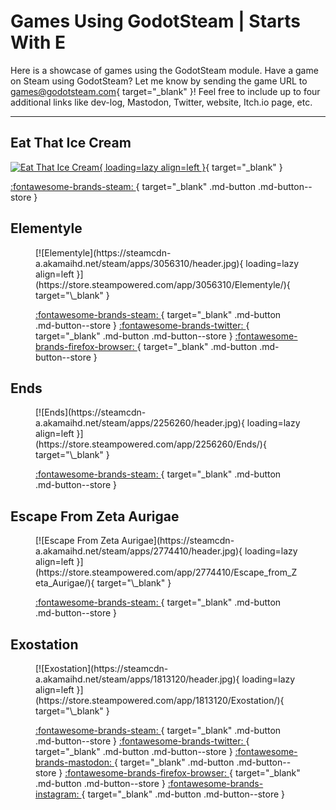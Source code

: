 # Games Using GodotSteam | Starts With E

Here is a showcase of games using the GodotSteam module. Have a game on Steam using GodotSteam? Let me know by sending the game URL to [games@godotsteam.com](mailto:games@godotsteam.com){ target="\_blank" }!  Feel free to include up to four additional links like dev-log, Mastodon, Twitter, website, Itch.io page, etc.

---

<div id="games" markdown>

## Eat That Ice Cream
[![Eat That Ice Cream](https://steamcdn-a.akamaihd.net/steam/apps/3182800/header.jpg){ loading=lazy align=left }](https://store.steampowered.com/app/3182800/Eat_That_Ice_Cream/){ target="\_blank" }

[ :fontawesome-brands-steam: ](https://store.steampowered.com/app/3182800/Eat_That_Ice_Cream/){ target="\_blank" .md-button .md-button--store }
</figure>

## Elementyle
<figure class="game" markdown>
[![Elementyle](https://steamcdn-a.akamaihd.net/steam/apps/3056310/header.jpg){ loading=lazy align=left }](https://store.steampowered.com/app/3056310/Elementyle/){ target="\_blank" }

[ :fontawesome-brands-steam: ](https://store.steampowered.com/app/3056310/Elementyle/){ target="\_blank" .md-button .md-button--store }
[ :fontawesome-brands-twitter: ](https://x.com/Elementyle){ target="\_blank" .md-button .md-button--store }
[ :fontawesome-brands-firefox-browser: ](https://www.elementyle.com){ target="\_blank" .md-button .md-button--store }
</figure>

## Ends
<figure class="game" markdown>
[![Ends](https://steamcdn-a.akamaihd.net/steam/apps/2256260/header.jpg){ loading=lazy align=left }](https://store.steampowered.com/app/2256260/Ends/){ target="\_blank" }

[ :fontawesome-brands-steam: ](https://store.steampowered.com/app/2256260/Ends/){ target="\_blank" .md-button .md-button--store }
</figure>

## Escape From Zeta Aurigae
<figure class="game" markdown>
[![Escape From Zeta Aurigae](https://steamcdn-a.akamaihd.net/steam/apps/2774410/header.jpg){ loading=lazy align=left }](https://store.steampowered.com/app/2774410/Escape_from_Zeta_Aurigae/){ target="\_blank" }

[ :fontawesome-brands-steam: ](https://store.steampowered.com/app/2774410/Escape_from_Zeta_Aurigae/){ target="\_blank" .md-button .md-button--store }
</figure>

## Exostation
<figure class="game" markdown>
[![Exostation](https://steamcdn-a.akamaihd.net/steam/apps/1813120/header.jpg){ loading=lazy align=left }](https://store.steampowered.com/app/1813120/Exostation/){ target="\_blank" }

[ :fontawesome-brands-steam: ](https://store.steampowered.com/app/1813120/Exostation/){ target="\_blank" .md-button .md-button--store }
[ :fontawesome-brands-twitter: ](https://twitter.com/OpenhoodGames){ target="\_blank" .md-button .md-button--store }
[ :fontawesome-brands-mastodon: ](https://mastodon.gamedev.place/@OpenhoodGames){ target="\_blank" .md-button .md-button--store }
[ :fontawesome-brands-firefox-browser: ](https://games.openhood.com/games/exostation){ target="\_blank" .md-button .md-button--store }
[ :fontawesome-brands-instagram: ](https://www.instagram.com/openhoodgames){ target="\_blank" .md-button .md-button--store }
</figure>

</div>